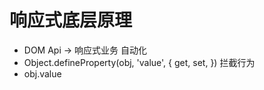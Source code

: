 # 响应式底层原理

- DOM Api -> 响应式业务 自动化
- Object.defineProperty(obj, 'value', {
    get,
    set,
})
    拦截行为
- obj.value